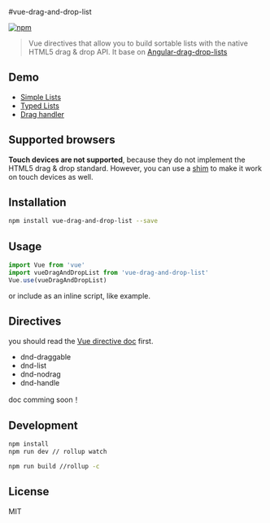 #vue-drag-and-drop-list

[![npm](https://img.shields.io/npm/v/vue-drag-and-drop-list.svg?maxAge=2592000?style=flat-square)]()

> Vue directives that allow you to build sortable lists with the native HTML5 drag & drop API. It base on [Angular-drag-drop-lists](https://github.com/marceljuenemann/angular-drag-and-drop-lists)

## Demo
* [Simple Lists](https://hejx.herokuapp.com/vue-dndl/example/simple/list.html)
* [Typed Lists](https://hejx.herokuapp.com/vue-dndl/example/itemTypes/item-types.html)
* [Drag handler](https://hejx.herokuapp.com/vue-dndl/example/dragHandle/drag-handle.html)


## Supported browsers

**Touch devices are not supported**, because they do not implement the HTML5 drag & drop standard. However, you can use a [shim](https://github.com/timruffles/ios-html5-drag-drop-shim) to make it work on touch devices as well.


## Installation

```bash
npm install vue-drag-and-drop-list --save
```

## Usage

```js
import Vue from 'vue'
import vueDragAndDropList from 'vue-drag-and-drop-list'
Vue.use(vueDragAndDropList)
```

or include as an inline script, like example.

## Directives

you should read the [Vue directive doc](http://vuejs.org/guide/custom-directive.html) first.

* dnd-draggable
* dnd-list
* dnd-nodrag
* dnd-handle

doc comming soon！

## Development

```bash
npm install
npm run dev // rollup watch

npm run build //rollup -c
```

## License

MIT
